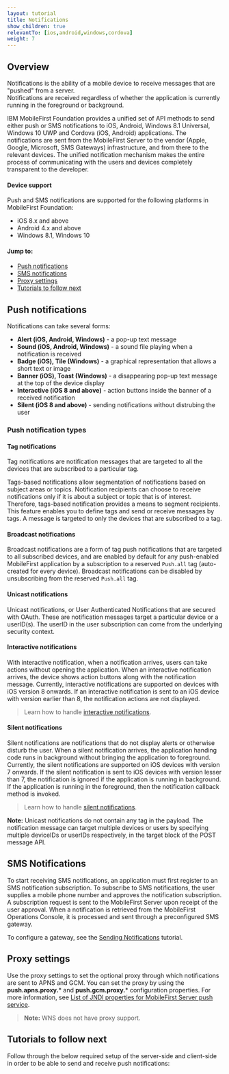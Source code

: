 ```yaml
---
layout: tutorial
title: Notifications
show_children: true
relevantTo: [ios,android,windows,cordova]
weight: 7
---
```

## Overview
Notifications is the ability of a mobile device to receive messages that are "pushed" from a server.  
Notifications are received regardless of whether the application is currently running in the foreground or background.  

IBM MobileFirst Foundation provides a unified set of API methods to send either push or SMS notifications to iOS, Android, Windows 8.1 Universal, Windows 10 UWP and Cordova (iOS, Android) applications. The notifications are sent from the MobileFirst Server to the vendor (Apple, Google, Microsoft, SMS Gateways) infrastructure, and from there to the relevant devices. The unified notification mechanism makes the entire process of communicating with the users and devices completely transparent to the developer.

#### Device support
Push and SMS notifications are supported for the following platforms in MobileFirst Foundation:

* iOS 8.x and above
* Android 4.x and above
* Windows 8.1, Windows 10

#### Jump to:
* [Push notifications](#push-notifications)
* [SMS notifications](#sms-notifications)
* [Proxy settings](#proxy-settings)
* [Tutorials to follow next](#tutorials-to-follow-next)

## Push notifications
Notifications can take several forms:

* **Alert (iOS, Android, Windows)** -  a pop-up text message
* **Sound (iOS, Android, Windows)** - a sound file playing when a notification is received
* **Badge (iOS), Tile (Windows)** - a graphical representation that allows a short text or image
* **Banner (iOS), Toast (Windows)** - a disappearing pop-up text message at the top of the device display
* **Interactive (iOS 8 and above)** - action buttons inside the banner of a received notification
* **Silent (iOS 8 and above)** - sending notifications without distrubing the user

### Push notification types 

#### Tag notifications
Tag notifications are notification messages that are targeted to all the devices that are subscribed to a particular tag.  

Tags-based notifications allow segmentation of notifications based on subject areas or topics. Notification recipients can choose to receive notifications only if it is about a subject or topic that is of interest. Therefore, tags-based notification provides a means to segment recipients. This feature enables you to define tags and send or receive messages by tags. A message is targeted to only the devices that are subscribed to a tag.

#### Broadcast notifications
Broadcast notifications are a form of tag push notifications that are targeted to all subscribed devices, and are enabled by default for any push-enabled MobileFirst application by a subscription to a reserved `Push.all` tag (auto-created for every device). Broadcast notifications can be disabled by unsubscribing from the reserved `Push.all` tag.

#### Unicast notifications
Unicast notifications, or User Authenticated Notifications that are secured with OAuth. These are notification messages target a particular device or a userID(s). The userID in the user subscription can come from the underlying security context.

#### Interactive notifications
With interactive notification, when a notification arrives, users can take actions without opening the application. When an interactive notification arrives, the device shows action buttons along with the notification message. Currently, interactive notifications are supported on devices with iOS version 8 onwards. If an interactive notification is sent to an iOS device with version earlier than 8, the notification actions are not displayed.

> Learn how to handle [interactive notifications](handling-push-notifications/interactive).

#### Silent notifications
Silent notifications are notifications that do not display alerts or otherwise disturb the user. When a silent notification arrives, the application handing code runs in background without bringing the application to foreground. Currently, the silent notifications are supported on iOS devices with version 7 onwards. If the silent notification is sent to iOS devices with version lesser than 7, the notification is ignored if the application is running in background. If the application is running in the foreground, then the notification callback method is invoked.

> Learn how to handle [silent notifications](handling-push-notifications/silent).

**Note:** Unicast notifications do not contain any tag in the payload. The notification message can target multiple devices or users by specifying multiple deviceIDs or userIDs respectively, in the target block of the POST message API.

## SMS Notifications
To start receiving SMS notifications, an application must first register to an SMS notification subscription. To subscribe to SMS notifications, the user supplies a mobile phone number and approves the notification subscription. A subscription request is sent to the MobileFirst Server upon receipt of the user approval. When a notification is retrieved from the MobileFirst Operations Console, it is processed and sent through a preconfigured SMS gateway.

To configure a gateway, see the [Sending Notifications](sending-notifications) tutorial.

## Proxy settings
Use the proxy settings to set the optional proxy through which notifications are sent to APNS and GCM. You can set the proxy by using the **push.apns.proxy.*** and **push.gcm.proxy.*** configuration properties. For more information, see [List of JNDI properties for MobileFirst Server push service](../installation-configuration/production/server-configuration/#list-of-jndi-properties-for-mobilefirst-server-push-service).

> **Note:** WNS does not have proxy support.

## Tutorials to follow next
Follow through the below required setup of the server-side and client-side in order to be able to send and receive push notifications:
